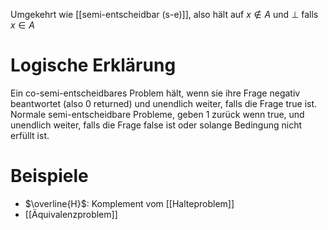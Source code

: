 Umgekehrt wie [[semi-entscheidbar (s-e)]], also hält auf $x \not \in A$ und $\perp$ falls $x \in A$


# Logische Erklärung
Ein co-semi-entscheidbares Problem hält, wenn sie ihre Frage negativ beantwortet (also 0 returned) und unendlich weiter, falls die Frage true ist.
	Normale semi-entscheidbare Probleme, geben 1 zurück wenn true, und unendlich weiter, falls die Frage false ist oder solange Bedingung nicht erfüllt ist.


# Beispiele
- $\overline{H}$: Komplement vom [[Halteproblem]]
- [[Äquivalenzproblem]]
